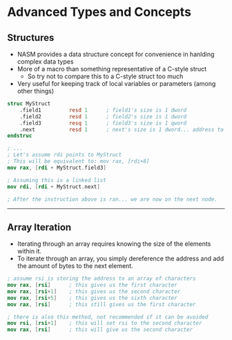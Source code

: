 # Advanced Types and Concepts

## Structures

* NASM provides a data structure concept for convenience in hanlding complex data types
* More of a macro than something representative of a C-style struct
    * So try not to compare this to a C-style struct too much
* Very useful for keeping track of local variables or parameters (among other things)

```nasm
struc MyStruct
    .field1         resd 1      ; field1's size is 1 dword
    .field2         resd 1      ; field2's size is 1 dword
    .field3         resq 1      ; field3's size is 1 qword
    .next           resd 1      ; next's size is 1 dword... address to next node in linked-list (if this were a linked list)
endstruc

; ...
; Let's assume rdi points to MyStruct
; This will be equivalent to: mov rax, [rdi+8]
mov rax, [rdi + MyStruct.field3]

; Assuming this is a linked list
mov rdi, [rdi + MyStruct.next]

; After the instruction above is ran... we are now on the next node. 
```

---

## Array Iteration

* Iterating through an array requires knowing the size of the elements within it. 
* To iterate through an array, you simply dereference the address and add the amount of bytes to the next element. 

```nasm
; assume rsi is storing the address to an array of characters
mov rax, [rsi]      ; this gives us the first character
mov rax, [rsi+1]    ; this gives us the second character
mov rax, [rsi+5]    ; this gives us the sixth character
mov rax, [rsi]      ; this still gives us the first character

; there is also this method, not recommended if it can be avoided
mov rsi, [rsi+1]    ; this will set rsi to the second character
mov rax, [rsi]      ; this will give us the second character
```